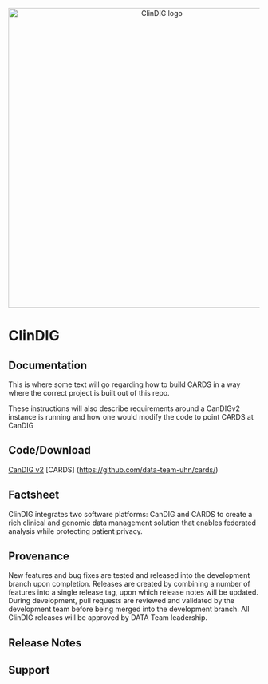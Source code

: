 <p align="center">
  <img src="https://github.com/data-team-uhn/cards/blob/clindig_demo/clindig-resources/clinical-data/src/main/media/SLING-INF/content/libs/cards/resources/logo.png" width="600px" alt="ClinDIG logo"/>
</p>

# ClinDIG
## Documentation
This is where some text will go regarding how to build CARDS in a way where the correct project is built out of this repo.

These instructions will also describe requirements around a CanDIGv2 instance is running and how one would modify the code to point CARDS at CanDIG


## Code/Download
[CanDIG v2](https://github.com/CanDIG/CanDIGv2)
[CARDS] (https://github.com/data-team-uhn/cards/)

## Factsheet
ClinDIG integrates two software platforms: CanDIG and CARDS to create a rich clinical and genomic data management solution that enables federated analysis while protecting patient privacy.

## Provenance
New features and bug fixes are tested and released into the development branch upon completion. Releases are created by combining a number of features into a single release tag, upon which release notes will be updated. During development, pull requests are reviewed and validated by the development team before being merged into the development branch. All ClinDIG releases will be approved by DATA Team leadership.

## Release Notes

## Support
